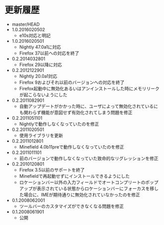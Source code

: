 # 更新履歴

 - master/HEAD
 - 1.0.2016020502
   * e10s対応と明記
 - 1.0.2016020501
   * Nightly 47.0a1に対応
   * Firefox 37以前への対応を終了
 - 0.2.2014032801
   * Firefox 29以降に対応
 - 0.2.2012122901
   * Nightly 20.0a1対応
   * Firefox 9およびそれ以前のバージョンへの対応を終了
   * Firefox起動中に無効化あるいはアンインストールした時にメモリリークが起こらないようにした
 - 0.2.2011082901
   * 自動アップデートがかかった時に、ユーザによって無効化されているにも関わらず機能が意図せず有効化されてしまう問題を修正
 - 0.2.2011051101
   * Nightlyで動作しなくなっていたのを修正
 - 0.2.2011020501
   * 使用ライブラリを更新
 - 0.2.2011012801
   * Minefield 4.0b11preで動作しなくなっていたのを修正
 - 0.2.2011011101
   * 前のバージョンで動作しなくなっていた致命的なリグレッションを修正
 - 0.2.2010120801
   * Firefox 3.5以前のサポートを終了
   * Minefieldで再起動せずにインストールできるようにした
   * ロケーションバー以外の入力フィールドでオートコンプリートのポップアップが表示されている状態からロケーションバーにフォーカスを移した場合に、IMEが期待通りに無効化されていなかったのを修正
 - 0.1.2008062001
   * ツールバーのカスタマイズができなくなる問題を修正
 - 0.1.2008061901
   * 公開
